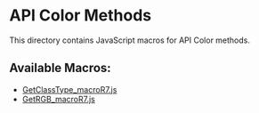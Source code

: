 # API Color Methods

This directory contains JavaScript macros for API Color methods.

## Available Macros:

- [GetClassType_macroR7.js](GetClassType_macroR7.js)
- [GetRGB_macroR7.js](GetRGB_macroR7.js)
